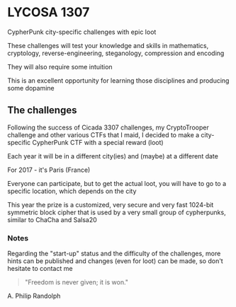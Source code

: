 # LYCOSA 1307
CypherPunk city-specific challenges with epic loot

These challenges will test your knowledge and skills in mathematics, cryptology, reverse-engineering, steganology, compression and encoding

They will also require some intuition

This is an excellent opportunity for learning those disciplines and producing some dopamine

## The challenges

Following the success of Cicada 3307 challenges, my CryptoTrooper challenge and other various CTFs that I maid, I decided to make a city-specific CypherPunk CTF with a special reward (loot)

Each year it will be in a different city(ies) and (maybe) at a different date

For 2017 - it's Paris (France)

Everyone can participate, but to get the actual loot, you will have to go to a specific location, which depends on the city

This year the prize is a customized, very secure and very fast 1024-bit symmetric block cipher that is used by a very small group of cypherpunks, similar to ChaCha and Salsa20

### Notes

Regarding the "start-up" status and the difficulty of the challenges, more hints can be published and changes (even for loot) can be made, so don't hesitate to contact me

> "Freedom is never given; it is won."

A. Philip Randolph
